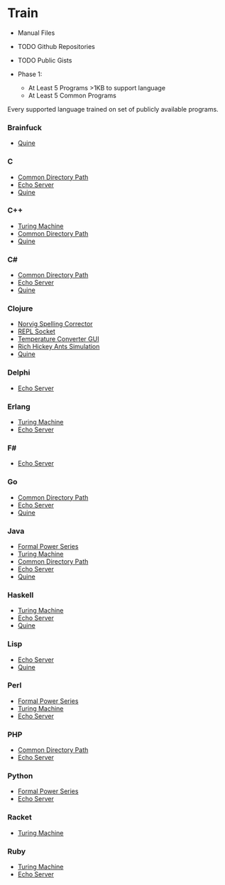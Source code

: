 # Train

* Manual Files
* TODO Github Repositories
* TODO Public Gists

* Phase 1:
  - At Least 5 Programs >1KB to support language 
  - At Least 5 Common Programs

Every supported language trained on set of publicly available programs.

### Brainfuck
  * [Quine](http://rosettacode.org/wiki/Quine#Brainf.2A.2A.2A)

### C
  * [Common Directory Path](http://rosettacode.org/wiki/Find_common_directory_path#C)
  * [Echo Server](http://rosettacode.org/wiki/Echo_server#C)
  * [Quine](http://rosettacode.org/wiki/Quine#C)

### C++
  * [Turing Machine](http://rosettacode.org/wiki/Universal_Turing_machine#C.2B.2B)
  * [Common Directory Path](http://rosettacode.org/wiki/Find_common_directory_path#C.2B.2B)
  * [Quine](http://rosettacode.org/wiki/Quine#C.2B.2B)

### C#
  * [Common Directory Path](http://rosettacode.org/wiki/Find_common_directory_path#C.23)
  * [Echo Server](http://rosettacode.org/wiki/Echo_server#C_sharp)
  * [Quine](http://rosettacode.org/wiki/Quine#C_sharp)

### Clojure
  * [Norvig Spelling Corrector](http://en.wikibooks.org/wiki/Clojure_Programming/Examples/Norvig_Spelling_Corrector)
  * [REPL Socket](http://en.wikibooks.org/wiki/Clojure_Programming/Examples/REPL_Socket)
  * [Temperature Converter GUI](http://en.wikibooks.org/wiki/Clojure_Programming/Examples/Temperature_Converter_GUI)
  * [Rich Hickey Ants Simulation](https://gist.github.com/spacemanaki/1093917)
  * [Quine](http://rosettacode.org/wiki/Quine#Clojure)

### Delphi
  * [Echo Server](http://rosettacode.org/wiki/Echo_server#Delphi)

### Erlang
  * [Turing Machine](http://rosettacode.org/wiki/Universal_Turing_machine#Erlang)
  * [Echo Server](http://rosettacode.org/wiki/Echo_server#Erlang)

### F#
  * [Echo Server](http://rosettacode.org/wiki/Echo_server#F_Sharp)

### Go
  * [Common Directory Path](http://rosettacode.org/wiki/Find_common_directory_path#Go)
  * [Echo Server](http://rosettacode.org/wiki/Echo_server#Go)
  * [Quine](http://rosettacode.org/wiki/Quine#Go)

### Java
  * [Formal Power Series](http://rosettacode.org/wiki/Formal_power_series/Java)
  * [Turing Machine](http://rosettacode.org/wiki/Universal_Turing_machine#Java)
  * [Common Directory Path](http://rosettacode.org/wiki/Find_common_directory_path#Java)
  * [Echo Server](http://rosettacode.org/wiki/Echo_server#Java)
  * [Quine](http://rosettacode.org/wiki/Quine#Java)

### Haskell
  * [Turing Machine](http://rosettacode.org/wiki/Universal_Turing_machine#Haskell)
  * [Echo Server](http://rosettacode.org/wiki/Echo_server#Haskell)
  * [Quine](http://rosettacode.org/wiki/Quine#Haskell)

### Lisp
  * [Echo Server](http://rosettacode.org/wiki/Echo_server#Common_Lisp)
  * [Quine](http://rosettacode.org/wiki/Quine#Common_Lisp)
  
### Perl
  * [Formal Power Series](http://rosettacode.org/wiki/Formal_power_series#Perl)
  * [Turing Machine](http://rosettacode.org/wiki/Universal_Turing_machine#Perl)
  * [Echo Server](http://rosettacode.org/wiki/Echo_server#Perl)

### PHP
  * [Common Directory Path](http://rosettacode.org/wiki/Find_common_directory_path#PHP)
  * [Echo Server](http://rosettacode.org/wiki/Echo_server#PHP)
  
### Python
  * [Formal Power Series](http://rosettacode.org/wiki/Formal_power_series#Python)
  * [Echo Server](http://rosettacode.org/wiki/Echo_server#Python)

### Racket
  * [Turing Machine](http://rosettacode.org/wiki/Universal_Turing_machine#Racket)

### Ruby
  * [Turing Machine](http://rosettacode.org/wiki/Universal_Turing_machine#Ruby)
  * [Echo Server](http://rosettacode.org/wiki/Echo_server#Ruby)


